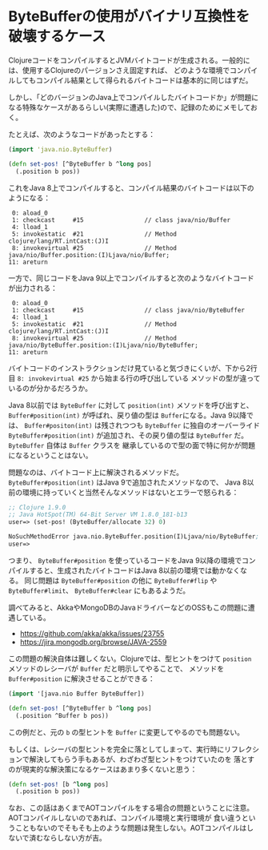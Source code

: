 # ByteBufferの使用がバイナリ互換性を破壊するケース

ClojureコードをコンパイルするとJVMバイトコードが生成される。一般的には、使用するClojureのパージョンさえ固定すれば、
どのような環境でコンパイルしてもコンパイル結果として得られるバイトコードは基本的に同じはずだ。

しかし、「どのバージョンのJava上でコンパイルしたバイトコードか」が問題になる特殊なケースがあるらしい(実際に遭遇した)ので、記録のためにメモしておく。

たとえば、次のようなコードがあったとする：

```clj
(import 'java.nio.ByteBuffer)

(defn set-pos! [^ByteBuffer b ^long pos]
  (.position b pos))
```

これをJava 8上でコンパイルすると、コンパイル結果のバイトコードは以下のようになる：

```
 0: aload_0
 1: checkcast     #15                 // class java/nio/Buffer
 4: lload_1
 5: invokestatic  #21                 // Method clojure/lang/RT.intCast:(J)I
 8: invokevirtual #25                 // Method java/nio/Buffer.position:(I)Ljava/nio/Buffer;
11: areturn
```

一方で、同じコードをJava 9以上でコンパイルすると次のようなバイトコードが出力される：

```
 0: aload_0
 1: checkcast     #15                 // class java/nio/ByteBuffer
 4: lload_1
 5: invokestatic  #21                 // Method clojure/lang/RT.intCast:(J)I
 8: invokevirtual #25                 // Method java/nio/ByteBuffer.position:(I)Ljava/nio/ByteBuffer;
11: areturn                                        
```

バイトコードのインストラクションだけ見ていると気づきにくいが、下から2行目 `8: invokevirtual #25` から始まる行の呼び出している
メソッドの型が違っているのが分かるだろうか。

Java 8以前では `ByteBuffer` に対して `position(int)` メソッドを呼び出すと、`Buffer#position(int)` が呼ばれ、戻り値の型は
`Buffer`になる。Java 9以降では、 `Buffer#positon(int)` は残されつつも `ByteBuffer` に独自のオーバーライド
`ByteBuffer#position(int)` が追加され、その戻り値の型は `ByteBuffer` だ。 `ByteBuffer` 自体は `Buffer` クラスを
継承しているので型の面で特に何かが問題になるということはない。

問題なのは、バイトコード上に解決されるメソッドだ。 `ByteBuffer#position(int)` はJava 9で追加されたメソッドなので、
Java 8以前の環境に持っていくと当然そんなメソッドはないとエラーで怒られる：

```clj
;; Clojure 1.9.0
;; Java HotSpot(TM) 64-Bit Server VM 1.8.0_181-b13
user=> (set-pos! (ByteBuffer/allocate 32) 0)

NoSuchMethodError java.nio.ByteBuffer.position(I)Ljava/nio/ByteBuffer;  bytebuffer-repro.core/set-pos! (core.clj:5)
user=>
```

つまり、 `ByteBuffer#position` を使っているコードをJava 9以降の環境でコンパイルすると、生成されたバイトコードはJava 8以前の環境では動かなくなる。
同じ問題は `ByteBuffer#position` の他に `ByteBuffer#flip` や `ByteBuffer#limit`、 `ByteBuffer#clear` にもあるようだ。

調べてみると、AkkaやMongoDBのJavaドライバーなどのOSSもこの問題に遭遇している。

- https://github.com/akka/akka/issues/23755
- https://jira.mongodb.org/browse/JAVA-2559

この問題の解決自体は難しくない。Clojureでは、型ヒントをつけて `position` メソッドのレシーバが `Buffer` だと明示してやることで、
メソッドを `Buffer#position` に解決させることができる：

```clj
(import '[java.nio Buffer ByteBuffer])

(defn set-pos! [^ByteBuffer b ^long pos]
  (.position ^Buffer b pos))
```

この例だと、元の `b` の型ヒントを `Buffer` に変更してやるのでも問題ない。

もしくは、レシーバの型ヒントを完全に落としてしまって、実行時にリフレクションで解決してもらう手もあるが、わざわざ型ヒントをつけていたのを
落とすのが現実的な解決策になるケースはあまり多くないと思う：

```clj
(defn set-pos! [b ^long pos]
  (.position b pos))
```

なお、この話はあくまでAOTコンパイルをする場合の問題ということに注意。AOTコンパイルしないのであれば、コンパイル環境と実行環境が
食い違うということもないのでそもそも上のような問題は発生しない。AOTコンパイルはしないで済むならしない方が吉。
